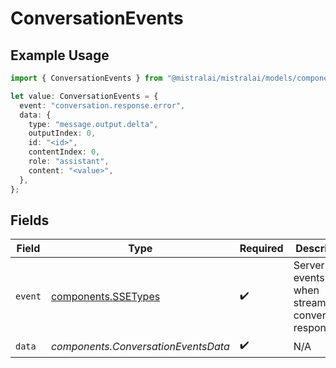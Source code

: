# ConversationEvents

## Example Usage

```typescript
import { ConversationEvents } from "@mistralai/mistralai/models/components";

let value: ConversationEvents = {
  event: "conversation.response.error",
  data: {
    type: "message.output.delta",
    outputIndex: 0,
    id: "<id>",
    contentIndex: 0,
    role: "assistant",
    content: "<value>",
  },
};
```

## Fields

| Field                                                           | Type                                                            | Required                                                        | Description                                                     |
| --------------------------------------------------------------- | --------------------------------------------------------------- | --------------------------------------------------------------- | --------------------------------------------------------------- |
| `event`                                                         | [components.SSETypes](../../models/components/ssetypes.md)      | :heavy_check_mark:                                              | Server side events sent when streaming a conversation response. |
| `data`                                                          | *components.ConversationEventsData*                             | :heavy_check_mark:                                              | N/A                                                             |
